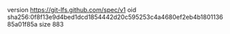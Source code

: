 version https://git-lfs.github.com/spec/v1
oid sha256:0f8f13e9d4bed1dcd1854442d20c595253c4a4680ef2eb4b180113685a01f85a
size 883
